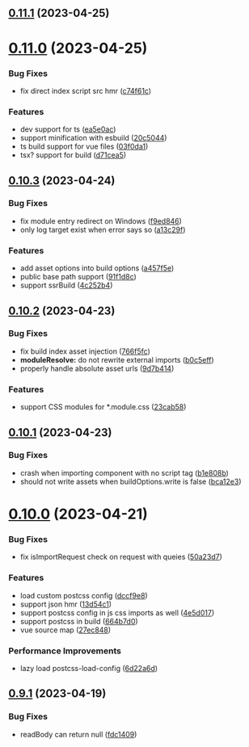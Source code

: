 ## [0.11.1](https://github.com/linhuibin98/unbundle/compare/v0.11.0...v0.11.1) (2023-04-25)



# [0.11.0](https://github.com/linhuibin98/unbundle/compare/v0.10.3...v0.11.0) (2023-04-25)


### Bug Fixes

* fix direct index script src hmr ([c74f61c](https://github.com/linhuibin98/unbundle/commit/c74f61cd35014e4941892a890cff9244116ecaaa))


### Features

* dev support for ts ([ea5e0ac](https://github.com/linhuibin98/unbundle/commit/ea5e0acaca6bdd9ceebeda3c954682c358cfd93d))
* support minification with esbuild ([20c5044](https://github.com/linhuibin98/unbundle/commit/20c5044f0eacc8c354ae3c1e9e47b04b65b35dde))
* ts build support for vue files ([03f0da1](https://github.com/linhuibin98/unbundle/commit/03f0da16f8042b3753c39521f01d41425b2e14ec))
* tsx? support for build ([d71cea5](https://github.com/linhuibin98/unbundle/commit/d71cea586e7aa22eaa11923cc901bcc58d7b1b75))



## [0.10.3](https://github.com/linhuibin98/unbundle/compare/v0.10.2...v0.10.3) (2023-04-24)


### Bug Fixes

* fix module entry redirect on Windows ([f9ed846](https://github.com/linhuibin98/unbundle/commit/f9ed84648abd2ff9c4a5437a660d924132741dfd))
* only log target exist when error says so ([a13c29f](https://github.com/linhuibin98/unbundle/commit/a13c29ff49ab4e07ebcd5413036472a3db72df25))


### Features

* add asset options into build options ([a457f5e](https://github.com/linhuibin98/unbundle/commit/a457f5e3e539d4b257f8af0be0f0ebb88f339044))
* public base path support ([91f1d8c](https://github.com/linhuibin98/unbundle/commit/91f1d8c416ae8bc8dfae576c0c29f29aa6fc23bb))
* support ssrBuild ([4c252b4](https://github.com/linhuibin98/unbundle/commit/4c252b4b864ecacd1bce982375300b40f9589a18))



## [0.10.2](https://github.com/linhuibin98/unbundle/compare/v0.10.1...v0.10.2) (2023-04-23)


### Bug Fixes

* fix build index asset injection ([766f5fc](https://github.com/linhuibin98/unbundle/commit/766f5fcb8a0f216069aa7a98d37b2aba5efd25a8))
* **moduleResolve:** do not rewrite external imports ([b0c5eff](https://github.com/linhuibin98/unbundle/commit/b0c5effc58817c61f5d6ace2388f7348bcaf81cd))
* properly handle absolute asset urls ([9d7b414](https://github.com/linhuibin98/unbundle/commit/9d7b414c978c81e46ba46c36fb6e2fc8c2bd362e))


### Features

* support CSS modules for *.module.css ([23cab58](https://github.com/linhuibin98/unbundle/commit/23cab58580a3f16533b82f0f2d8133f6b61e5bdf))



## [0.10.1](https://github.com/linhuibin98/unbundle/compare/v0.10.0...v0.10.1) (2023-04-23)


### Bug Fixes

* crash when importing component with no script tag ([b1e808b](https://github.com/linhuibin98/unbundle/commit/b1e808b2cb0d6752002e35efff695040f8fc9612))
* should not write assets when buildOptions.write is false ([bca12e3](https://github.com/linhuibin98/unbundle/commit/bca12e3134f19ce053b2d152898f8b287b9ff07b))



# [0.10.0](https://github.com/linhuibin98/unbundle/compare/v0.9.1...v0.10.0) (2023-04-21)


### Bug Fixes

* fix isImportRequest check on request with queies ([50a23d7](https://github.com/linhuibin98/unbundle/commit/50a23d79dc660345df497fc13cbea4929158672d))


### Features

* load custom postcss config ([dccf9e8](https://github.com/linhuibin98/unbundle/commit/dccf9e8c00481142b8f8392d87a4fd753ce4ffbd))
* support json hmr ([13d54c1](https://github.com/linhuibin98/unbundle/commit/13d54c1a6ee9dba986807d51513903802b24904d))
* support postcss config in js css imports as well ([4e5d017](https://github.com/linhuibin98/unbundle/commit/4e5d017327b805c2e3e2115a369e0c41b8a666aa))
* support postcss in build ([664b7d0](https://github.com/linhuibin98/unbundle/commit/664b7d08a5e5b2ff148572a8ebadabc841671abd))
* vue source map ([27ec848](https://github.com/linhuibin98/unbundle/commit/27ec8489bc6041ddb971223a4b50bc333ce691cb))


### Performance Improvements

* lazy load postcss-load-config ([6d22a6d](https://github.com/linhuibin98/unbundle/commit/6d22a6d70a85c2dd83175b348461b1d5c6439b64))



## [0.9.1](https://github.com/linhuibin98/unbundle/compare/v0.9.0...v0.9.1) (2023-04-19)


### Bug Fixes

* readBody can return null ([fdc1409](https://github.com/linhuibin98/unbundle/commit/fdc1409457dd923172358557cdc9a83e25ea8c49))




